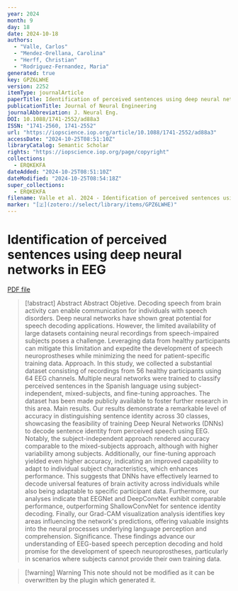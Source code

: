 ```yaml
---
year: 2024
month: 9
day: 18
date: 2024-10-18
authors:
  - "Valle, Carlos"
  - "Mendez-Orellana, Carolina"
  - "Herff, Christian"
  - "Rodriguez-Fernandez, Maria"
generated: true
key: GPZ6LWHE
version: 2252
itemType: journalArticle
paperTitle: Identification of perceived sentences using deep neural networks in EEG
publicationTitle: Journal of Neural Engineering
journalAbbreviation: J. Neural Eng.
DOI: 10.1088/1741-2552/ad88a3
ISSN: "1741-2560, 1741-2552"
url: "https://iopscience.iop.org/article/10.1088/1741-2552/ad88a3"
accessDate: "2024-10-25T08:51:10Z"
libraryCatalog: Semantic Scholar
rights: "https://iopscience.iop.org/page/copyright"
collections:
  - ERQKEKFA
dateAdded: "2024-10-25T08:51:10Z"
dateModified: "2024-10-25T08:54:18Z"
super_collections:
  - ERQKEKFA
filename: Valle et al. 2024 - Identification of perceived sentences using deep neural networks in EEG.pdf
marker: "[🇿](zotero://select/library/items/GPZ6LWHE)"
---
```

# Identification of perceived sentences using deep neural networks in EEG

[PDF file](/Papers/PDFs/Valle%20et%20al.%202024%20-%20Identification%20of%20perceived%20sentences%20using%20deep%20neural%20networks%20in%20EEG.pdf)

> [!abstract] Abstract
> Abstract
>             Objetive. Decoding speech from brain activity can enable communication for individuals with speech disorders. Deep neural networks have shown great potential for speech decoding applications. However, the limited availability of large datasets containing neural recordings from speech-impaired subjects poses a challenge. Leveraging data from healthy participants can mitigate this limitation and expedite the development of speech neuroprostheses while minimizing the need for patient-specific training data. &#xD;Approach. In this study, we collected a substantial dataset consisting of recordings from 56 healthy participants using 64 EEG channels. Multiple neural networks were trained to classify perceived sentences in the Spanish language using subject-independent, mixed-subjects, and fine-tuning approaches. The dataset has been made publicly available to foster further research in this area.&#xD;Main results. Our results demonstrate a remarkable level of accuracy in distinguishing sentence identity across 30 classes, showcasing the feasibility of training Deep Neural Networks (DNNs) to decode sentence identity from perceived speech using EEG. Notably, the subject-independent approach rendered accuracy comparable to the mixed-subjects approach, although with higher variability among subjects. Additionally, our fine-tuning approach yielded even higher accuracy, indicating an improved capability to adapt to individual subject characteristics, which enhances performance. This suggests that DNNs have effectively learned to decode universal features of brain activity across individuals while also being adaptable to specific participant data. Furthermore, our analyses indicate that EEGNet and DeepConvNet exhibit comparable performance, outperforming ShallowConvNet for sentence identity decoding. Finally, our Grad-CAM visualization analysis identifies key areas influencing the network's predictions, offering valuable insights into the neural processes underlying language perception and comprehension.&#xD;Significance. These findings advance our understanding of EEG-based speech perception decoding and hold promise for the development of speech neuroprostheses, particularly in scenarios where subjects cannot provide their own training data.

>[!warning] Warning
> This note should not be modified as it can be overwritten by the plugin which generated it.

